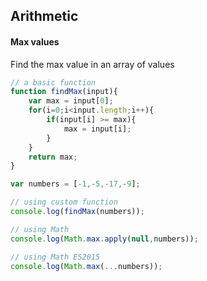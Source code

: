 ## Arithmetic

#### Max values
Find the max value in an array of values
```javascript
// a basic function
function findMax(input){
    var max = input[0];
    for(i=0;i<input.length;i++){
        if(input[i] >= max){
            max = input[i];
        }
    }
    return max;
}

var numbers = [-1,-5,-17,-9];

// using custom function
console.log(findMax(numbers));

// using Math
console.log(Math.max.apply(null,numbers));

// using Math ES2015
console.log(Math.max(...numbers));
```
